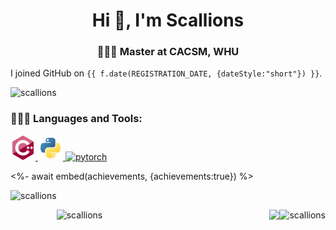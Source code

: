<h1 align="center">Hi 👋, I'm Scallions</h1>
<h3 align="center">👨🏻‍🎓 Master at CACSM, WHU</h3>

I joined GitHub on `{{ f.date(REGISTRATION_DATE, {dateStyle:"short"}) }}`.

<p align="left"> <img src="https://komarev.com/ghpvc/?username=scallions&label=Profile%20views&color=0e75b6&style=flat" alt="scallions" /> </p>

<h3 align="left">🧑🏻‍💻 Languages and Tools:</h3>
<p align="left"> <a href="https://www.w3schools.com/cpp/" target="_blank"> <img src="https://raw.githubusercontent.com/devicons/devicon/master/icons/cplusplus/cplusplus-original.svg" alt="cplusplus" width="40" height="40"/> </a> <a href="https://www.python.org" target="_blank"> <img src="https://raw.githubusercontent.com/devicons/devicon/master/icons/python/python-original.svg" alt="python" width="40" height="40"/> </a> <a href="https://pytorch.org/" target="_blank"> <img src="https://www.vectorlogo.zone/logos/pytorch/pytorch-icon.svg" alt="pytorch" width="40" height="40"/> </a></p>

<%- await embed(achievements, {achievements:true}) %>


<p>&nbsp;<img align="left" height=110 src="https://github-readme-stats.vercel.app/api?username=scallions&show_icons=true&locale=en" alt="scallions" /></p>

<p><img align="right" height=110 src="https://github-readme-stats.vercel.app/api/top-langs?username=scallions&show_icons=true&locale=en&layout=compact" alt="scallions" /></p>

<p><img align="left" height=110 src="https://github-readme-streak-stats.herokuapp.com/?user=scallions&" alt="scallions" /></p>

<p><img align="right" height=110 src="https://stats.justsong.cn/api/leetcode?username=scallions&cn=true" /></p>
